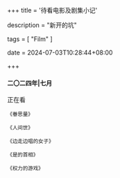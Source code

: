 +++
title = '待看电影及剧集小记'

description = "新开的坑"

tags = [ "Film" ]

date = 2024-07-03T10:28:44+08:00

+++

#### 二〇二四年|七月

正在看

`《眷思量》`

`《人间世》`

`《边走边唱的女子》`

`《是的首相》`

`《权力的游戏》`

